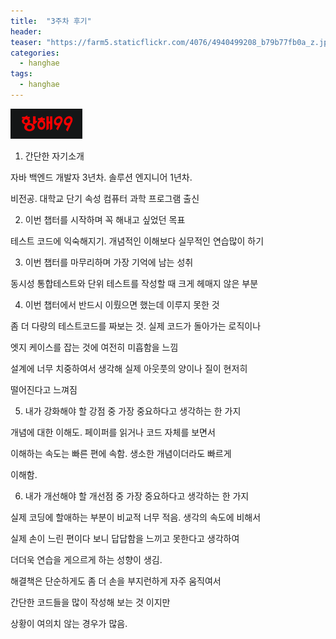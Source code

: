 ```yaml
---
title:  "3주차 후기"
header:
teaser: "https://farm5.staticflickr.com/4076/4940499208_b79b77fb0a_z.jpg"
categories:
  - hanghae
tags:
  - hanghae
---
```


![img.png](img.png)

1. 간단한 자기소개

자바 백엔드 개발자 3년차. 솔루션 엔지니어 1년차.

비전공. 대학교 단기 속성 컴퓨터 과학 프로그램 출신

2. 이번 챕터를 시작하며 꼭 해내고 싶었던 목표

테스트 코드에 익숙해지기. 개념적인 이해보다 실무적인 연습많이 하기

3. 이번 챕터를 마무리하며 가장 기억에 남는 성취

동시성 통합테스트와 단위 테스트를 작성할 때 크게 헤매지 않은 부분

4. 이번 챕터에서 반드시 이뤘으면 했는데 이루지 못한 것

좀 더 다량의 테스트코드를 짜보는 것. 실제 코드가 돌아가는 로직이나

엣지 케이스를 잡는 것에 여전히 미흡함을 느낌

설계에 너무 치중하여서 생각해 실제 아웃풋의 양이나 질이 현저히

떨어진다고 느껴짐

5. 내가 강화해야 할 강점 중 가장 중요하다고 생각하는 한 가지

개념에 대한 이해도. 페이퍼를 읽거나 코드 자체를 보면서

이해하는 속도는 빠른 편에 속함. 생소한 개념이더라도 빠르게

이해함. 

6. 내가 개선해야 할 개선점 중 가장 중요하다고 생각하는 한 가지

실제 코딩에 할애하는 부분이 비교적 너무 적음. 생각의 속도에 비해서

실제 손이 느린 편이다 보니 답답함을 느끼고 못한다고 생각하여

더더욱 연습을 게으르게 하는 성향이 생김.

해결책은 단순하게도 좀 더 손을 부지런하게 자주 움직여서

간단한 코드들을 많이 작성해 보는 것 이지만

상황이 여의치 않는 경우가 많음.